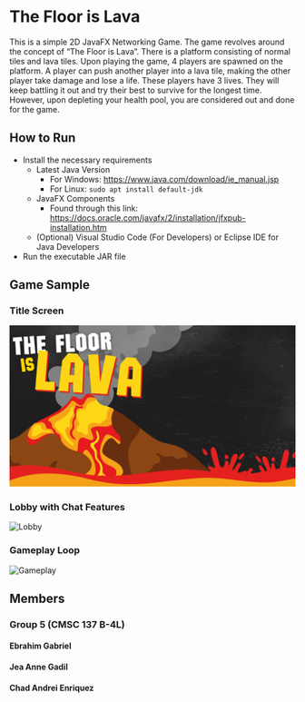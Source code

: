 # The Floor is Lava
This is a simple 2D JavaFX Networking Game. The game revolves around the concept of “The Floor is Lava”. There is a platform consisting of normal tiles and lava tiles. Upon playing the game, 4 players are spawned on the platform. A player can push another player into a lava tile, making the other player take damage and lose a life. These players have 3 lives. They will keep battling it out and try their best to survive for the longest time. However, upon depleting your health pool, you are considered out and done for the game.

## How to Run
- Install the necessary requirements
    - Latest Java Version
        - For Windows:  https://www.java.com/download/ie_manual.jsp
        - For Linux: ```sudo apt install default-jdk```
    - JavaFX Components
        - Found through this link: https://docs.oracle.com/javafx/2/installation/jfxpub-installation.htm
    - (Optional) Visual Studio Code (For Developers) or Eclipse IDE for Java Developers
- Run the executable JAR file

## Game Sample
### Title Screen
![Title Screen](src\view\resources\background_2.jpg)
### Lobby with Chat Features
![Lobby]()
### Gameplay Loop
![Gameplay]()

## Members
### Group 5 (CMSC 137 B-4L)
#### Ebrahim Gabriel
#### Jea Anne Gadil
#### Chad Andrei Enriquez